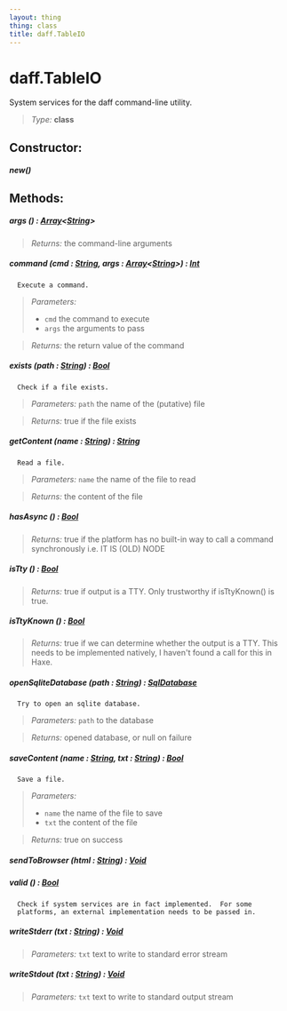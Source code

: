 ```yaml
---
layout: thing
thing: class
title: daff.TableIO
---
```

# daff.TableIO


  System services for the daff command-line utility.




> *Type:* **class**



## Constructor:

##### **new**()



## Methods:


##### **args** () : <a href="../Array.html" class="type">Array</a>&lt;<a href="../String.html" class="type">String</a>&gt;




> *Returns:*  the command-line arguments








##### **command** (cmd : <a href="../String.html" class="type">String</a>, args : <a href="../Array.html" class="type">Array</a>&lt;<a href="../String.html" class="type">String</a>&gt;) : <a href="../Int.html" class="type">Int</a>


      Execute a command.



> *Parameters:*
>
>   * `cmd` the command to execute
>   * `args` the arguments to pass

> *Returns:*  the return value of the command








##### **exists** (path : <a href="../String.html" class="type">String</a>) : <a href="../Bool.html" class="type">Bool</a>


      Check if a file exists.



> *Parameters:*  `path` the name of the (putative) file


> *Returns:*  true if the file exists








##### **getContent** (name : <a href="../String.html" class="type">String</a>) : <a href="../String.html" class="type">String</a>


      Read a file.



> *Parameters:*  `name` the name of the file to read


> *Returns:*  the content of the file








##### **hasAsync** () : <a href="../Bool.html" class="type">Bool</a>




> *Returns:*  true if the platform has no built-in way to call a command synchronously i.e. IT IS (OLD) NODE 








##### **isTty** () : <a href="../Bool.html" class="type">Bool</a>




> *Returns:*  true if output is a TTY. Only trustworthy if isTtyKnown() is true.








##### **isTtyKnown** () : <a href="../Bool.html" class="type">Bool</a>




> *Returns:*  true if we can determine whether the output is a TTY. This needs to be implemented natively, I haven't found a call for this in Haxe. 








##### **openSqliteDatabase** (path : <a href="../String.html" class="type">String</a>) : <a href="../coopy/SqlDatabase.html" class="type">SqlDatabase</a>


      Try to open an sqlite database.



> *Parameters:*  `path` to the database


> *Returns:*  opened database, or null on failure








##### **saveContent** (name : <a href="../String.html" class="type">String</a>, txt : <a href="../String.html" class="type">String</a>) : <a href="../Bool.html" class="type">Bool</a>


      Save a file.



> *Parameters:*
>
>   * `name` the name of the file to save
>   * `txt` the content of the file

> *Returns:*  true on success








##### **sendToBrowser** (html : <a href="../String.html" class="type">String</a>) : <a href="../Void.html" class="type">Void</a>




##### **valid** () : <a href="../Bool.html" class="type">Bool</a>


      Check if system services are in fact implemented.  For some
      platforms, an external implementation needs to be passed in.












##### **writeStderr** (txt : <a href="../String.html" class="type">String</a>) : <a href="../Void.html" class="type">Void</a>



> *Parameters:*  `txt` text to write to standard error stream









##### **writeStdout** (txt : <a href="../String.html" class="type">String</a>) : <a href="../Void.html" class="type">Void</a>



> *Parameters:*  `txt` text to write to standard output stream









